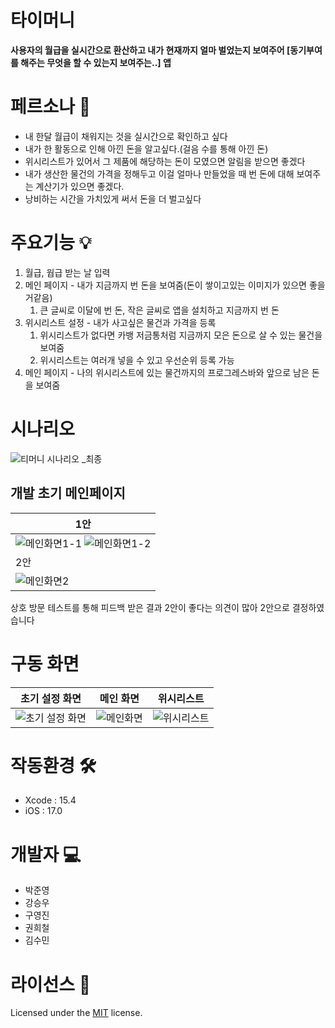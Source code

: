 # 타이머니
**사용자의 월급을 실시간으로 환산하고 내가 현재까지 얼마 벌었는지 보여주어 [동기부여를 해주는 무엇을 할 수 있는지 보여주는..] 앱**


# 페르소나 👥
- 내 한달 월급이 채워지는 것을 실시간으로 확인하고 싶다
- 내가 한 활동으로 인해 아낀 돈을 알고싶다.(걸음 수를 통해 아낀 돈)
- 위시리스트가 있어서 그 제품에 해당하는 돈이 모였으면 알림을 받으면 좋겠다
- 내가 생산한 물건의 가격을 정해두고 이걸 얼마나 만들었을 때 번 돈에 대해 보여주는 계산기가 있으면 좋겠다.
- 낭비하는 시간을 가치있게 써서 돈을 더 벌고싶다

# 주요기능 💡
1. 월급, 웝급 받는 날 입력
2. 메인 페이지 - 내가 지금까지 번 돈을 보여줌(돈이 쌓이고있는 이미지가 있으면 좋을거같음)
    1) 큰 글씨로 이달에 번 돈, 작은 글씨로 앱을 설치하고 지금까지 번 돈
3. 위시리스트 설정 - 내가 사고싶은 물건과 가격을 등록
    1) 위시리스트가 없다면 카뱅 저금통처럼 지금까지 모은 돈으로 살 수 있는 물건을 보여줌
    2) 위시리스트는 여러개 넣을 수 있고 우선순위 등록 가능
4. 메인 페이지 - 나의 위시리스트에 있는 물건까지의 프로그레스바와 앞으로 남은 돈을 보여줌

# 시나리오
![티머니 시나리오 _최종](https://github.com/user-attachments/assets/5f2a1007-8c28-49e6-8d23-9b19ec568d00)


## 개발 초기 메인페이지
|1안|
|---|
|![메인화면1-1](https://github.com/user-attachments/assets/4d51462b-4ccc-46b6-a4e1-66b35ca5d577) ![메인화면1-2](https://github.com/user-attachments/assets/529b316a-621a-4505-9d27-27dd998de810)|
|2안|
|![메인화면2](https://github.com/user-attachments/assets/ca7cd991-6efe-473c-bc4c-fb47c7fc1a35)|

상호 방문 테스트를 통해 피드백 받은 결과 2안이 좋다는 의견이 많아 2안으로 결정하였습니다


# 구동 화면
|초기 설정 화면|메인 화면|위시리스트|
|----------|-------|--------|
|![초기 설정 화면](https://github.com/user-attachments/assets/4062a074-cc0c-4845-bcdb-a354aeca1c44)|![메인화면](https://github.com/user-attachments/assets/918b67b9-f99d-41d3-acbe-56fc1d9b8965)|![위시리스트](https://github.com/user-attachments/assets/c61f73a6-f7de-45ae-a0c0-46eb8f891bd9)|



# 작동환경 🛠️
- Xcode : 15.4
- iOS : 17.0

# 개발자 💻
- 박준영
- 강승우
- 구영진
- 권희철
- 김수민

# 라이선스 🧭
Licensed under the [MIT](LICENSE) license.

